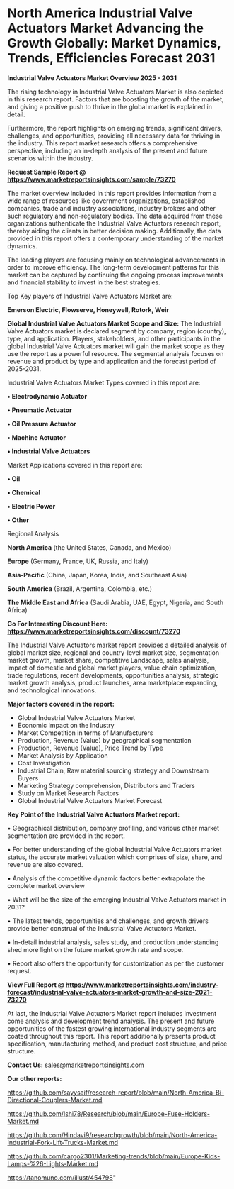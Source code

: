 # North America Industrial Valve Actuators Market Advancing the Growth Globally: Market Dynamics, Trends, Efficiencies Forecast 2031

<Strong> Industrial Valve Actuators Market Overview 2025 - 2031</strong>

The rising technology in Industrial Valve Actuators Market is also depicted in this research report. Factors that are boosting the growth of the market, and giving a positive push to thrive in the global market is explained in detail.

Furthermore, the report highlights on emerging trends, significant drivers, challenges, and opportunities, providing all necessary data for thriving in the industry. This report market research offers a comprehensive perspective, including an in-depth analysis of the present and future scenarios within the industry.

<strong>Request Sample Report @ <a href=https://www.marketreportsinsights.com/sample/73270>https://www.marketreportsinsights.com/sample/73270</a></strong>

The market overview included in this report provides information from a wide range of resources like government organizations, established companies, trade and industry associations, industry brokers and other such regulatory and non-regulatory bodies. The data acquired from these organizations authenticate the Industrial Valve Actuators research report, thereby aiding the clients in better decision making. Additionally, the data provided in this report offers a contemporary understanding of the market dynamics.

The leading players are focusing mainly on technological advancements in order to improve efficiency. The long-term development patterns for this market can be captured by continuing the ongoing process improvements and financial stability to invest in the best strategies.

Top Key players of Industrial Valve Actuators Market are:

<strong>Emerson Electric, Flowserve, Honeywell, Rotork, Weir</strong>

<strong><b>Global Industrial Valve Actuators Market Scope and Size:</b></strong>
The Industrial Valve Actuators market is declared segment by company, region (country), type, and application. Players, stakeholders, and other participants in the global Industrial Valve Actuators market will gain the market scope as they use the report as a powerful resource. The segmental analysis focuses on revenue and product by type and application and the forecast period of 2025-2031.

Industrial Valve Actuators Market Types covered in this report are:

<strong>• Electrodynamic Actuator

• Pneumatic Actuator

• Oil Pressure Actuator

• Machine Actuator

• Industrial Valve Actuators</strong>

Market Applications covered in this report are:

<strong>• Oil

• Chemical

• Electric Power

• Other</strong> 

Regional Analysis

<strong>North America</strong> (the United States, Canada, and Mexico)

<strong>Europe</strong> (Germany, France, UK, Russia, and Italy)

<strong>Asia-Pacific</strong> (China, Japan, Korea, India, and Southeast Asia)

<strong>South America</strong> (Brazil, Argentina, Colombia, etc.)

<strong>The Middle East and Africa</strong> (Saudi Arabia, UAE, Egypt, Nigeria, and South Africa)

<strong>Go For Interesting Discount Here: <a href=https://www.marketreportsinsights.com/discount/73270>https://www.marketreportsinsights.com/discount/73270</a></strong>

The Industrial Valve Actuators market report provides a detailed analysis of global market size, regional and country-level market size, segmentation market growth, market share, competitive Landscape, sales analysis, impact of domestic and global market players, value chain optimization, trade regulations, recent developments, opportunities analysis, strategic market growth analysis, product launches, area marketplace expanding, and technological innovations.

<strong><b>Major factors covered in the report:</b></strong>
<ul>
  <li>Global Industrial Valve Actuators Market </li>
  <li>Economic Impact on the Industry</li>
  <li>Market Competition in terms of Manufacturers</li>
  <li>Production, Revenue (Value) by geographical segmentation</li>
  <li>Production, Revenue (Value), Price Trend by Type</li>
  <li>Market Analysis by Application</li>
  <li>Cost Investigation</li>
  <li>Industrial Chain, Raw material sourcing strategy and Downstream Buyers</li>
  <li>Marketing Strategy comprehension, Distributors and Traders</li>
  <li>Study on Market Research Factors</li>
  <li>Global Industrial Valve Actuators Market Forecast</li>
</ul>

<strong><b>Key Point of the Industrial Valve Actuators Market report:</b></strong>

• Geographical distribution, company profiling, and various other market segmentation are provided in the report.

• For better understanding of the global Industrial Valve Actuators market status, the accurate market valuation which comprises of size, share, and revenue are also covered.

• Analysis of the competitive dynamic factors better extrapolate the complete market overview

• What will be the size of the emerging Industrial Valve Actuators market in 2031?

• The latest trends, opportunities and challenges, and growth drivers provide better construal of the Industrial Valve Actuators Market.

• In-detail industrial analysis, sales study, and production understanding shed more light on the future market growth rate and scope.

• Report also offers the opportunity for customization as per the customer request.

<strong><b>View Full Report @ <a href=https://www.marketreportsinsights.com/industry-forecast/industrial-valve-actuators-market-growth-and-size-2021-73270>https://www.marketreportsinsights.com/industry-forecast/industrial-valve-actuators-market-growth-and-size-2021-73270</a></b></strong>


At last, the Industrial Valve Actuators Market report includes investment come analysis and development trend analysis. The present and future opportunities of the fastest growing international industry segments are coated throughout this report. This report additionally presents product specification, manufacturing method, and product cost structure, and price structure.

<strong>Contact Us:</strong>
sales@marketreportsinsights.com

<strong>Our other reports:</strong>

<a href=https://github.com/sayysaif/research-report/blob/main/North-America-Bi-Directional-Couplers-Market.md>https://github.com/sayysaif/research-report/blob/main/North-America-Bi-Directional-Couplers-Market.md</a>

<a href=https://github.com/Ishi78/Research/blob/main/Europe-Fuse-Holders-Market.md>https://github.com/Ishi78/Research/blob/main/Europe-Fuse-Holders-Market.md</a>

<a href=https://github.com/Hindavi9/researchgrowth/blob/main/North-America-Industrial-Fork-Lift-Trucks-Market.md>https://github.com/Hindavi9/researchgrowth/blob/main/North-America-Industrial-Fork-Lift-Trucks-Market.md</a>

<a href=https://github.com/cargo2301/Marketing-trends/blob/main/Europe-Kids-Lamps-%26-Lights-Market.md>https://github.com/cargo2301/Marketing-trends/blob/main/Europe-Kids-Lamps-%26-Lights-Market.md</a>

<a href=https://tanomuno.com/illust/454798>https://tanomuno.com/illust/454798</a>"
